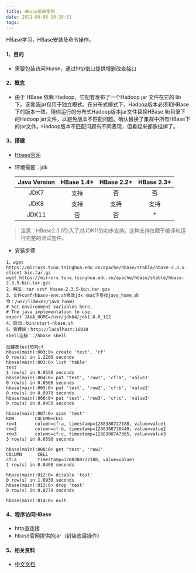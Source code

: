 ```yaml
---
title: HBase简单使用
date: 2021-04-08 19:28:51
tags:
---
```


HBase学习，HBase安装及命令操作。
<!-- more -->
#### 1、目的

* 需要包装访问hbase，通过http借口提供增删改查接口

#### 2、概念

* 由于 HBase 依赖 Hadoop，它配套发布了一个Hadoop jar 文件在它的 lib 下。该套装jar仅用于独立模式。在分布式模式下，Hadoop版本必须和HBase下的版本一致。用你运行的分布式Hadoop版本jar文件替换HBase lib目录下的Hadoop jar文件，以避免版本不匹配问题。确认替换了集群中所有HBase下的jar文件。Hadoop版本不匹配问题有不同表现，但看起来都像挂掉了。

#### 3、搭建

* [Hbase官网](http://hbase.apache.org/book.html)

* 环境需要：jdk

  | Java Version | HBase 1.4+ | HBase 2.2+ | HBase 2.3+ |
    | :----------: | :--------: | :--------: | :--------: |
  |     JDK7     |    支持    |     否     |     否     |
  |     JDK8     |    支持    |    支持    |    支持    |
  |    JDK11     |     否     |     否     |     *      |

> 注意：HBase2.3.0引入了对JDK11的初步支持。这种支持仅限于编译和运行完整的测试套件。

* 安装步骤

```
1、wget https://mirrors.tuna.tsinghua.edu.cn/apache/hbase/stable/hbase-2.3.5-client-bin.tar.gz 
wget https://mirrors.tuna.tsinghua.edu.cn/apache/hbase/stable/hbase-2.3.5-bin.tar.gzs
2、解压：tar xzvf hbase-2.3.5-bin.tar.gzs
3、文件conf/hbase-env.sh修改jdk（mac下查找java_home,命令：/usr/libexec/java_home）
# Set environment variables here.
# The java implementation to use.
export JAVA_HOME=/usr/jdk64/jdk1.8.0_112
4、启动：bin/start-hbase.sh
5、管理端：http://localhost:16010
shell连接：./hbase shell
```

```
创建表test的列cf
hbase(main):003:0> create 'test', 'cf'
0 row(s) in 1.2200 seconds
hbase(main):003:0> list 'table'
test
1 row(s) in 0.0550 seconds
hbase(main):004:0> put 'test', 'row1', 'cf:a', 'value1'
0 row(s) in 0.0560 seconds
hbase(main):005:0> put 'test', 'row2', 'cf:b', 'value2'
0 row(s) in 0.0370 seconds
hbase(main):006:0> put 'test', 'row3', 'cf:c', 'value3'
0 row(s) in 0.0450 seconds

hbase(main):007:0> scan 'test'
ROW        COLUMN+CELL
row1       column=cf:a, timestamp=1288380727188, value=value1
row2       column=cf:b, timestamp=1288380738440, value=value2
row3       column=cf:c, timestamp=1288380747365, value=value3
3 row(s) in 0.0590 seconds

hbase(main):008:0> get 'test', 'row1'
COLUMN      CELL
cf:a        timestamp=1288380727188, value=value1
1 row(s) in 0.0400 seconds

hbase(main):012:0> disable 'test'
0 row(s) in 1.0930 seconds
hbase(main):013:0> drop 'test'
0 row(s) in 0.0770 seconds 

hbase(main):014:0> exit
```

#### 4、程序访问HBase

* http直连接
* hbase官网提供的jar（封装底层操作）

#### 5、相关资料

* [中文文档](https://hbase.apachecn.org/#/README)
